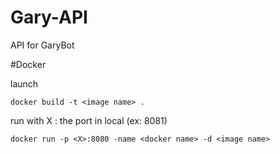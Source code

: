 # Gary-API
API for GaryBot

#Docker

launch
```
docker build -t <image name> .
```

run with X : the port in local (ex: 8081)
```
docker run -p <X>:8080 -name <docker name> -d <image name>
```
